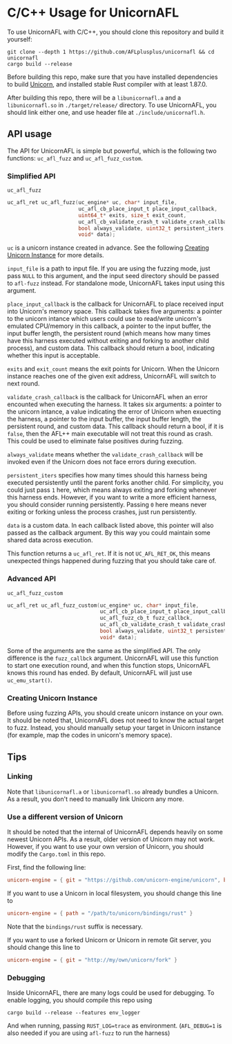 # C/C++ Usage for UnicornAFL

To use UnicornAFL with C/C++, you should clone this repository and build it yourself:

```shell
git clone --depth 1 https://github.com/AFLplusplus/unicornafl && cd unicornafl
cargo build --release
```

Before building this repo, make sure that you have installed dependencies to build [Unicorn](https://github.com/unicorn-engine/unicorn), and installed stable Rust compiler with at least 1.87.0.

After building this repo, there will be a `libunicornafl.a` and a `libunicornafl.so` in `./target/release/` directory. To use UnicornAFL, you should link either one, and use header file at `./include/unicornafl.h`.

## API usage

The API for UnicornAFL is simple but powerful, which is the following two functions: `uc_afl_fuzz` and `uc_afl_fuzz_custom`.

### Simplified API

`uc_afl_fuzz`

```c
uc_afl_ret uc_afl_fuzz(uc_engine* uc, char* input_file,
                       uc_afl_cb_place_input_t place_input_callback,
                       uint64_t* exits, size_t exit_count,
                       uc_afl_cb_validate_crash_t validate_crash_callback,
                       bool always_validate, uint32_t persistent_iters,
                       void* data);
```

`uc` is a unicorn instance created in advance. See the following [Creating Unicorn Instance](#Creating-Unicorn-Instance) for more details.

`input_file` is a path to input file. If you are using the fuzzing mode, just pass `NULL` to this argument, and the input seed directory should be passed to `afl-fuzz` instead. For standalone mode, UnicornAFL takes input using this argument.

`place_input_callback` is the callback for UnicornAFL to place received input into Unicorn's memory space. This callback takes five arguments: a pointer to the unicorn intance which users could use to read/write unicorn's emulated CPU/memory in this callback, a pointer to the input buffer, the input buffer length, the persistent round (which means how many times have this harness executed without exiting and forking to another child process), and custom data. This callback should return a bool, indicating whether this input is acceptable.

`exits` and `exit_count` means the exit points for Unicorn. When the Unicorn instance reaches one of the given exit address, UnicornAFL will switch to next round.

`validate_crash_callback` is the callback for UnicornAFL when an error encounted when executing the harness. It takes six arguments: a pointer to the unicorn intance, a value indicating the error of Unicorn when exuecting the harness, a pointer to the input buffer, the input buffer length, the persistent round, and custom data. This callback should return a bool, if it is `false`, then the AFL++ main executable will not treat this round as crash. This could be used to eliminate false positives during fuzzing.

`always_validate` means whether the `validate_crash_callback` will be invoked even if the Unicorn does not face errors during execution.

`persistent_iters` specifies how many times should this harness being executed persistently until the parent forks another child. For simplicity, you could just pass `1` here, which means always exiting and forking whenever this harness ends. However, if you want to write a more efficient harness, you should consider running persistently. Passing `0` here means never exiting or forking unless the process crashes, just run persistently.

`data` is a custom data. In each callback listed above, this pointer will also passed as the callback argument. By this way you could maintain some shared data across execution.

This function returns a `uc_afl_ret`. If it is not `UC_AFL_RET_OK`, this means unexpected things happened during fuzzing that you should take care of.

### Advanced API

`uc_afl_fuzz_custom`

```c
uc_afl_ret uc_afl_fuzz_custom(uc_engine* uc, char* input_file,
                              uc_afl_cb_place_input_t place_input_callback,
                              uc_afl_fuzz_cb_t fuzz_callbck,
                              uc_afl_cb_validate_crash_t validate_crash_callback,
                              bool always_validate, uint32_t persistent_iters,
                              void* data);
```

Some of the arguments are the same as the simplified API. The only difference is the `fuzz_callbck` argument. UnicornAFL will use this function to start one execution round, and when this function stops, UnicornAFL knows this round has ended. By default, UnicornAFL will just use `uc_emu_start()`.

### Creating Unicorn Instance

Before using fuzzing APIs, you should create unicorn instance on your own. It should be noted that, UnicornAFL does not need to know the actual target to fuzz. Instead, you should manually setup your target in Unicorn instance (for example, map the codes in unicorn's memory space).

## Tips

### Linking

Note that `libunicornafl.a` or `libunicornafl.so` already bundles a Unicorn. As a result, you don't need to manually link Unicorn any more.

### Use a different version of Unicorn

It should be noted that the internal of UnicornAFL depends heavily on some newest Unicorn APIs. As a result, older version of Unicorn may not work. However, if you want to use your own version of Unicorn, you should modify the `Cargo.toml` in this repo.

First, find the following line:

```toml
unicorn-engine = { git = "https://github.com/unicorn-engine/unicorn", branch = "dev" }
```

If you want to use a Unicorn in local filesystem, you should change this line to

```toml
unicorn-engine = { path = "/path/to/unicorn/bindings/rust" }
```

Note that the `bindings/rust` suffix is necessary.

If you want to use a forked Unicorn or Unicorn in remote Git server, you should change this line to

```toml
unicorn-engine = { git = "http://my/own/unicorn/fork" }
```

### Debugging

Inside UnicornAFL, there are many logs could be used for debugging. To enable logging, you should compile this repo using

```shell
cargo build --release --features env_logger
```

And when running, passing `RUST_LOG=trace` as environment. (`AFL_DEBUG=1` is also needed if you are using `afl-fuzz` to run the harness)
